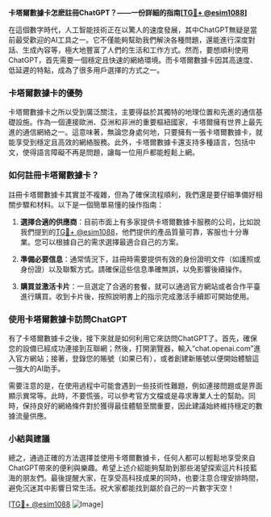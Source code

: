 **卡塔爾數據卡怎麽註冊ChatGPT？——一份詳細的指南[[TG💪+ @esim1088](https://t.me/s/esim1088)]**

在這個數字時代，人工智能技術正在以驚人的速度發展，其中ChatGPT無疑是當前最受歡迎的AI工具之一。它不僅能夠幫助我們解決各種問題，還能進行深度對話、生成內容等，極大地豐富了人們的生活和工作方式。然而，要想順利使用ChatGPT，首先需要一個穩定且快速的網絡環境。而卡塔爾數據卡因其高速度、低延遲的特點，成為了很多用戶選擇的方式之一。

### 卡塔爾數據卡的優勢

卡塔爾數據卡之所以受到廣泛關注，主要得益於其獨特的地理位置和先進的通信基礎設施。作為一個連接歐洲、亞洲和非洲的重要樞紐國家，卡塔爾擁有世界上最先進的通信網絡之一。這意味著，無論您身處何地，只要擁有一張卡塔爾數據卡，就能享受到穩定且高效的網絡服務。此外，卡塔爾數據卡還支持多種語言，包括中文，使得語言障礙不再是問題，讓每一位用戶都能輕鬆上網。

### 如何註冊卡塔爾數據卡？

註冊卡塔爾數據卡其實並不複雜，但為了確保流程順利，我們還是要仔細準備好相關步驟和材料。以下是一個簡單易懂的操作指南：

1. **選擇合適的供應商**：目前市面上有多家提供卡塔爾數據卡服務的公司，比如說我們提到的[TG💪+ @esim1088](https://t.me/s/esim1088)，他們提供的產品質量可靠，客服也十分專業。您可以根據自己的需求選擇最適合自己的方案。

2. **準備必要信息**：通常情況下，註冊時需要提供有效的身份證明文件（如護照或身份證）以及聯繫方式。請確保這些信息準確無誤，以免影響後續操作。

3. **購買並激活卡片**：一旦選定了合適的套餐，就可以通過官方網站或者合作平臺進行購買。收到卡片後，按照說明書上的指示完成激活手續即可開始使用。

### 使用卡塔爾數據卡訪問ChatGPT

有了卡塔爾數據卡之後，接下來就是如何利用它來訪問ChatGPT了。首先，確保您的設備已經成功連接到互聯網；然後，打開瀏覽器，輸入“chat.openai.com”進入官方網站；接著，登錄您的賬號（如果已有），或者創建新賬號以便開始體驗這一強大的AI助手。

需要注意的是，在使用過程中可能會遇到一些技術性難題，例如連接問題或是界面顯示異常等。此時，不要慌張，可以參考官方文檔或是尋求專業人士的幫助。同時，保持良好的網絡條件對於獲得最佳體驗至關重要，因此建議始終維持穩定的數據流量供應。

### 小結與建議

總之，通過正確的方法選擇並使用卡塔爾數據卡，任何人都可以輕鬆地享受來自ChatGPT帶來的便利與樂趣。希望上述介紹能夠幫助到那些渴望探索這片科技藍海的朋友們。最後提醒大家，在享受高科技成果的同時，也要注意合理安排時間，避免沉迷其中影響日常生活。祝大家都能找到屬於自己的一片數字天空！

[[TG💪+ @esim1088](https://t.me/s/esim1088) ![Image](https://i.postimg.cc/4NQfJmqS/Snipaste-2025-05-13-00-14-12.png)]